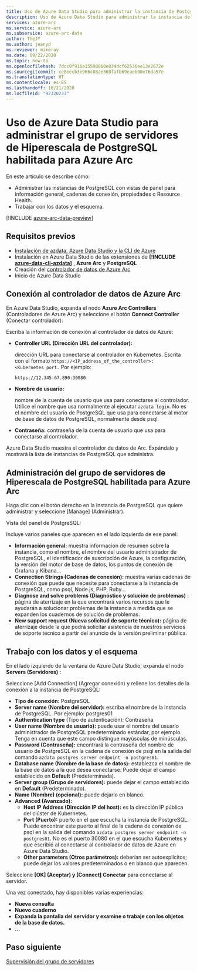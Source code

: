 ```yaml
---
title: Uso de Azure Data Studio para administrar la instancia de PostgreSQL
description: Uso de Azure Data Studio para administrar la instancia de PostgreSQL
services: azure-arc
ms.service: azure-arc
ms.subservice: azure-arc-data
author: TheJY
ms.author: jeanyd
ms.reviewer: mikeray
ms.date: 09/22/2020
ms.topic: how-to
ms.openlocfilehash: 7dcc0f916a15598060e034dcf62536ee13e2672e
ms.sourcegitcommit: ce8eecb3e966c08ae368fafb69eaeb00e76da57e
ms.translationtype: HT
ms.contentlocale: es-ES
ms.lasthandoff: 10/21/2020
ms.locfileid: "92320233"
---
```

# <a name="use-azure-data-studio-to-manage-your-azure-arc-enabled-postgresql-hyperscale-server-group"></a>Uso de Azure Data Studio para administrar el grupo de servidores de Hiperescala de PostgreSQL habilitada para Azure Arc


En este artículo se describe cómo:
- Administrar las instancias de PostgreSQL con vistas de panel para información general, cadenas de conexión, propiedades o Resource Health.
- Trabajar con los datos y el esquema.

[!INCLUDE [azure-arc-data-preview](../../../includes/azure-arc-data-preview.md)]

## <a name="prerequisites"></a>Requisitos previos

- [Instalación de azdata, Azure Data Studio y la CLI de Azure](install-client-tools.md)
- Instalación en Azure Data Studio de las extensiones de **[!INCLUDE [azure-data-cli-azdata](../../../includes/azure-data-cli-azdata.md)]** , **Azure Arc** y **PostgreSQL**
- Creación del [controlador de datos de Azure Arc](create-data-controller-using-azdata.md)
- Inicio de Azure Data Studio

## <a name="connect-to-the-azure-arc-data-controller"></a>Conexión al controlador de datos de Azure Arc

En Azure Data Studio, expanda el nodo **Azure Arc Controllers** (Controladores de Azure Arc) y seleccione el botón **Connect Controller** (Conectar controlador):

Escriba la información de conexión al controlador de datos de Azure:

- **Controller URL (Dirección URL del controlador):**

    dirección URL para conectarse al controlador en Kubernetes. Escrita con el formato `https://<IP_address_of_the_controller>:<Kubernetes_port.` Por ejemplo:

    ```console
    https://12.345.67.890:30080
    ```
- **Nombre de usuario:**

    nombre de la cuenta de usuario que usa para conectarse al controlador. Utilice el nombre que usa normalmente al ejecutar `azdata login`. No es el nombre del usuario de PostgreSQL que usa para conectarse al motor de base de datos de PostgreSQL, normalmente desde psql.
- **Contraseña:** contraseña de la cuenta de usuario que usa para conectarse al controlador.


Azure Data Studio muestra el controlador de datos de Arc. Expándalo y mostrará la lista de instancias de PostgreSQL que administra.

## <a name="manage-your-azure-arc-enabled-postgresql-hyperscale-server-groups"></a>Administración del grupo de servidores de Hiperescala de PostgreSQL habilitada para Azure Arc

Haga clic con el botón derecho en la instancia de PostgreSQL que quiere administrar y seleccione [Manage] (Administrar).

Vista del panel de PostgreSQL:

Incluye varios paneles que aparecen en el lado izquierdo de ese panel:

- **Información general:** muestra información de resumen sobre la instancia, como el nombre, el nombre del usuario administrador de PostgreSQL, el identificador de suscripción de Azure, la configuración, la versión del motor de base de datos, los puntos de conexión de Grafana y Kibana...
- **Connection Strings (Cadenas de conexión):** muestra varias cadenas de conexión que puede que necesite para conectarse a la instancia de PostgreSQL, como psql, Node.js, PHP, Ruby...
- **Diagnose and solve problems (Diagnóstico y solución de problemas)** : página de aterrizaje en la que encontrará varios recursos que le ayudarán a solucionar problemas de la instancia a medida que se expanden los cuadernos de solución de problemas.
- **New support request (Nueva solicitud de soporte técnico):** página de aterrizaje desde la que podrá solicitar asistencia de nuestros servicios de soporte técnico a partir del anuncio de la versión preliminar pública.

## <a name="work-with-your-data-and-schema"></a>Trabajo con los datos y el esquema

En el lado izquierdo de la ventana de Azure Data Studio, expanda el nodo **Servers (Servidores)** :

Seleccione [Add Connection] (Agregar conexión) y rellene los detalles de la conexión a la instancia de PostgreSQL:
- **Tipo de conexión:** PostgreSQL
- **Server name (Nombre del servidor):** escriba el nombre de la instancia de PostgreSQL. Por ejemplo: postgres01
- **Authentication type** (Tipo de autenticación): Contraseña
- **User name (Nombre de usuario):** puede usar el nombre del usuario administrador de PostgreSQL predeterminado estándar, por ejemplo. Tenga en cuenta que este campo distingue mayúsculas de minúsculas.
- **Password (Contraseña):** encontrará la contraseña del nombre de usuario de PostgreSQL en la cadena de conexión de psql en la salida del comando `azdata postgres server endpoint -n postgres01`.
- **Database name (Nombre de la base de datos):** establezca el nombre de la base de datos a la que desea conectarse. Puede dejar el campo establecido en __Default__ (Predeterminada).
- **Server group (Grupo de servidores):** puede dejar el campo establecido en __Default__ (Predeterminado).
- **Name (Nombre) (opcional):** puede dejarlo en blanco.
- **Advanced (Avanzado):**
    - **Host IP Address (Dirección IP del host):** es la dirección IP pública del clúster de Kubernetes.
    - **Port (Puerto):** puerto en el que escucha la instancia de PostgreSQL. Puede encontrar este puerto al final de la cadena de conexión de psql en la salida del comando `azdata postgres server endpoint -n postgres01`. No es el puerto 30080 en el que escucha Kubernetes y que escribió al conectarse al controlador de datos de Azure en Azure Data Studio.
    - **Other parameters (Otros parámetros):** deberían ser autoexplícitos; puede dejar los valores predeterminados o en blanco que aparecen.

Seleccione **[OK] (Aceptar) y [Connect] Conectar** para conectarse al servidor.

Una vez conectado, hay disponibles varias experiencias:
- **Nueva consulta**
- **Nuevo cuaderno**
- **Expanda la pantalla del servidor y examine o trabaje con los objetos de la base de datos.**
- **...**

## <a name="next-step"></a>Paso siguiente
[Supervisión del grupo de servidores](monitor-grafana-kibana.md)
